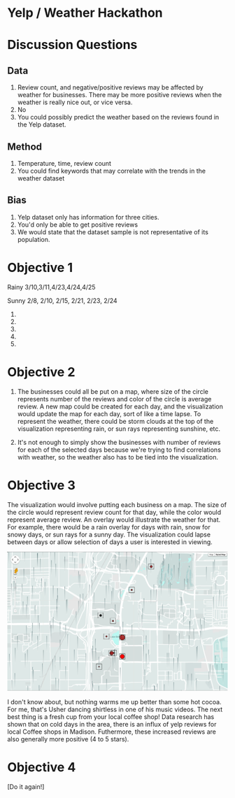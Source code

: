 # Yelp / Weather Hackathon

# Discussion Questions

## Data

1. Review count, and negative/positive reviews may be affected by weather for businesses. There may be more positive reviews when the weather is really nice out, or vice versa.
2. No
3. You could possibly predict the weather based on the reviews found in the Yelp dataset.

## Method

1. Temperature, time, review count
2. You could find keywords that may correlate with the trends in the weather dataset

## Bias

1. Yelp dataset only has information for three cities.
2. You'd only be able to get positive reviews
3. We would state that the dataset sample is not representative of its population.

# Objective 1

Rainy
3/10,3/11,4/23,4/24,4/25


Sunny
2/8, 2/10, 2/15, 2/21, 2/23, 2/24


1.
2.
3.
4.
5.

# Objective 2

1. The businesses could all be put on a map, where size of the circle represents number of the reviews and color of the circle is average review. A new map could be created for each day, and the visualization would update the map for each day, sort of like a time lapse. To represent the weather, there could be storm clouds at the top of the visualization representing rain, or sun rays representing sunshine, etc.

2. It's not enough to simply show the businesses with number of reviews for each of the selected days because we're trying to find correlations with weather, so the weather also has to be tied into the visualization.


# Objective 3

The visualization would involve putting each business on a map. The size of the circle would represent review count for that day, while the color would represent average review. An overlay would illustrate the weather for that. For example, there would be a rain overlay for days with rain, snow for snowy days, or sun rays for a sunny day. The visualization could lapse between days or allow selection of days a user is interested in viewing.



![screenshot](visualization.png)


I don't know about, but nothing warms me up better than some hot cocoa. For me, that's Usher dancing shirtless in one of his music videos. The next best thing is a fresh cup from your local coffee shop! Data research has shown that on cold days in the area, there is an influx of yelp reviews for local Coffee shops in Madison. Futhermore, these increased reviews are also generally more positive (4 to 5 stars). 

# Objective 4

[Do it again!]


